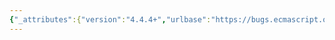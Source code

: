 ```yaml
---
{"_attributes":{"version":"4.4.4+","urlbase":"https://bugs.ecmascript.org/","maintainer":"dherman@mozilla.com"},"bug":{"bug_id":3251,"creation_ts":"2014-09-30 06:49:00 -0700","short_desc":"Assertion fails in CreateDataProperty","delta_ts":"2015-07-10 08:34:25 -0700","product":"Draft for 6th Edition","component":"technical issue","version":"Rev 27: August 24, 2014 Draft","rep_platform":"All","op_sys":"All","bug_status":"RESOLVED","resolution":"INVALID","priority":"Normal","bug_severity":"normal","everconfirmed":true,"reporter":{"uid":"arv","name":"Erik Arvidsson"},"assigned_to":{"uid":"allen","name":"Allen Wirfs-Brock"},"cc":["andrebargull","erik.arvidsson"],"long_desc":[{"commentid":10252,"comment_count":0,"who":{"uid":"arv","name":"Erik Arvidsson"},"bug_when":"2014-09-30 06:49:44 -0700","thetext":"https://people.mozilla.org/~jorendorff/es6-draft.html#sec-createdataproperty\n\nI believe we can get here with a primitive. It can happen when `super.x = 1` is executed where we have [[This]] as a primitive (strict function) and [[HomeObject]].__proto__ has no x property.\n\nPutValue calls [[Set]] of /base/ passing 'x', 1, and a primitive as the /Receiver/\n\nThen in https://people.mozilla.org/~jorendorff/es6-draft.html#sec-ordinary-object-internal-methods-and-internal-slots-set-p-v-receiver, step 5.f.i calls CreateDataProperty with a primitive value, 'x' and 1."},{"commentid":10253,"comment_count":1,"who":{"uid":"andrebargull","name":"André Bargull"},"bug_when":"2014-09-30 08:18:18 -0700","thetext":"9.1.9 [[Set]], step 5.b handles the case when `Receiver` is a primitive value."},{"commentid":10254,"comment_count":2,"who":{"uid":"arv","name":"Erik Arvidsson"},"bug_when":"2014-09-30 08:32:00 -0700","thetext":"Thanks André."}]}}
---
```

